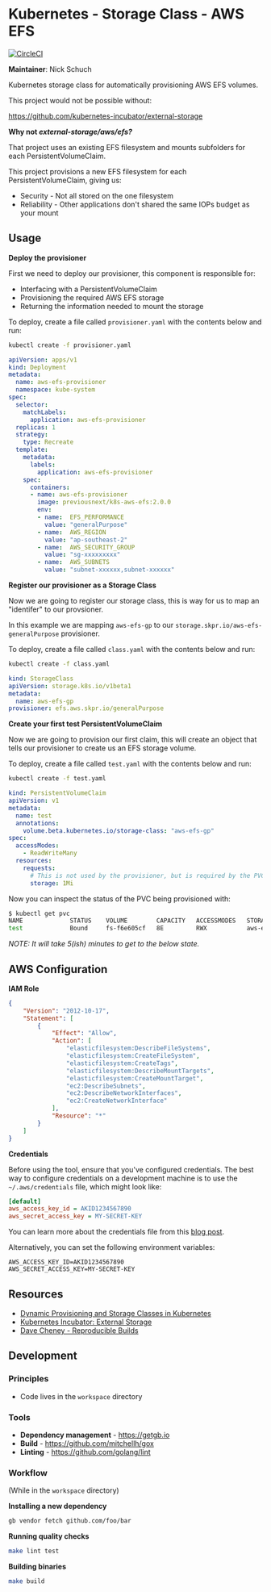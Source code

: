 Kubernetes - Storage Class - AWS EFS
====================================

[![CircleCI](https://circleci.com/gh/previousnext/k8s-aws-efs.svg?style=svg)](https://circleci.com/gh/previousnext/k8s-aws-efs)

**Maintainer**: Nick Schuch

Kubernetes storage class for automatically provisioning AWS EFS volumes.

This project would not be possible without:

https://github.com/kubernetes-incubator/external-storage

**Why not _external-storage/aws/efs?_**

That project uses an existing EFS filesystem and mounts subfolders for each PersistentVolumeClaim.

This project provisions a new EFS filesystem for each PersistentVolumeClaim, giving us:

* Security - Not all stored on the one filesystem
* Reliability - Other applications don't shared the same IOPs budget as your mount

## Usage

**Deploy the provisioner**

First we need to deploy our provisioner, this component is responsible for:
 
* Interfacing with a PersistentVolumeClaim
* Provisioning the required AWS EFS storage
* Returning the information needed to mount the storage

To deploy, create a file called `provisioner.yaml` with the contents below and run:

```bash
kubectl create -f provisioner.yaml
```

```yaml
apiVersion: apps/v1
kind: Deployment
metadata:
  name: aws-efs-provisioner
  namespace: kube-system
spec:
  selector:
    matchLabels:
      application: aws-efs-provisioner
  replicas: 1
  strategy:
    type: Recreate
  template:
    metadata:
      labels:
        application: aws-efs-provisioner
    spec:
      containers:
      - name: aws-efs-provisioner
        image: previousnext/k8s-aws-efs:2.0.0
        env:
        - name:  EFS_PERFORMANCE
          value: "generalPurpose"
        - name:  AWS_REGION
          value: "ap-southeast-2"
        - name:  AWS_SECURITY_GROUP
          value: "sg-xxxxxxxxx"
        - name:  AWS_SUBNETS
          value: "subnet-xxxxxx,subnet-xxxxxx"
```

**Register our provisioner as a Storage Class**

Now we are going to register our storage class, this is way for us to map an "identifer" to our provsioner.

In this example we are mapping `aws-efs-gp` to our `storage.skpr.io/aws-efs-generalPurpose` provisioner.

To deploy, create a file called `class.yaml` with the contents below and run:

```bash
kubectl create -f class.yaml
```

```yaml
kind: StorageClass
apiVersion: storage.k8s.io/v1beta1
metadata:
  name: aws-efs-gp
provisioner: efs.aws.skpr.io/generalPurpose
```

**Create your first test PersistentVolumeClaim**

Now we are going to provision our first claim, this will create an object that tells our provisioner to create
us an EFS storage volume.

To deploy, create a file called `test.yaml` with the contents below and run:

```bash
kubectl create -f test.yaml
```

```yaml
kind: PersistentVolumeClaim
apiVersion: v1
metadata:
  name: test
  annotations:
    volume.beta.kubernetes.io/storage-class: "aws-efs-gp"
spec:
  accessModes:
    - ReadWriteMany
  resources:
    requests:
      # This is not used by the provisioner, but is required by the PVC.
      storage: 1Mi
```

Now you can inspect the status of the PVC being provisioned with:

```bash
$ kubectl get pvc
NAME             STATUS    VOLUME        CAPACITY   ACCESSMODES   STORAGECLASS   AGE
test             Bound     fs-f6e605cf   8E         RWX           aws-efs-gp     5m
```

_NOTE: It will take 5(ish) minutes to get to the below state._

## AWS Configuration

**IAM Role**

```json
{
    "Version": "2012-10-17",
    "Statement": [
        {
            "Effect": "Allow",
            "Action": [
                "elasticfilesystem:DescribeFileSystems",
                "elasticfilesystem:CreateFileSystem",
                "elasticfilesystem:CreateTags",
                "elasticfilesystem:DescribeMountTargets",
                "elasticfilesystem:CreateMountTarget",
                "ec2:DescribeSubnets",
                "ec2:DescribeNetworkInterfaces",
                "ec2:CreateNetworkInterface"
            ],
            "Resource": "*"
        }
    ]
}
```

**Credentials**

Before using the tool, ensure that you've configured credentials. The best
way to configure credentials on a development machine is to use the
`~/.aws/credentials` file, which might look like:

```ini
[default]
aws_access_key_id = AKID1234567890
aws_secret_access_key = MY-SECRET-KEY
```

You can learn more about the credentials file from this
[blog post](http://blogs.aws.amazon.com/security/post/Tx3D6U6WSFGOK2H/A-New-and-Standardized-Way-to-Manage-Credentials-in-the-AWS-SDKs).

Alternatively, you can set the following environment variables:

```
AWS_ACCESS_KEY_ID=AKID1234567890
AWS_SECRET_ACCESS_KEY=MY-SECRET-KEY
```

## Resources

* [Dynamic Provisioning and Storage Classes in Kubernetes](http://blog.kubernetes.io/2017/03/dynamic-provisioning-and-storage-classes-kubernetes.html)
* [Kubernetes Incubator: External Storage](https://github.com/kubernetes-incubator/external-storage)
* [Dave Cheney - Reproducible Builds](https://www.youtube.com/watch?v=c3dW80eO88I)

## Development

### Principles

* Code lives in the `workspace` directory

### Tools

* **Dependency management** - https://getgb.io
* **Build** - https://github.com/mitchellh/gox
* **Linting** - https://github.com/golang/lint

### Workflow

(While in the `workspace` directory)

**Installing a new dependency**

```bash
gb vendor fetch github.com/foo/bar
```

**Running quality checks**

```bash
make lint test
```

**Building binaries**

```bash
make build
```
